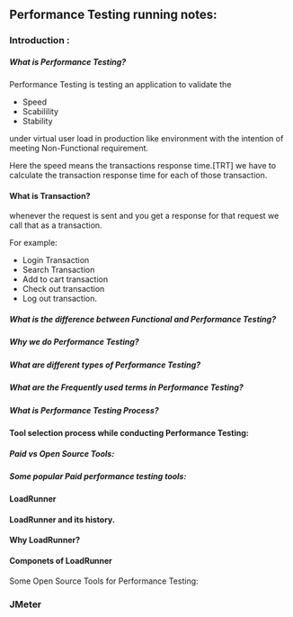 ## Performance Testing running notes:

### Introduction : 
##### What is Performance Testing?
Performance Testing is testing an application to validate the 
- Speed
- Scabilility
- Stability

under virtual user load in production like environment with the intention of meeting Non-Functional requirement.

Here the speed means the transactions response time.[TRT] we have to calculate the transaction response time for each of those transaction.

#### What is Transaction?
whenever the request is sent and you get a response for that request we call that as a transaction.

For example: 

- Login Transaction
- Search Transaction 
- Add to cart transaction
- Check out transaction
- Log out transaction.




##### What is the difference between Functional and Performance Testing?

##### Why we do Performance Testing?

##### What are different types of Performance Testing?

##### What are the Frequently used terms in Performance Testing?

##### What is Performance Testing Process?

#### Tool selection process while conducting Performance Testing:

##### Paid vs Open Source Tools:

##### Some popular Paid performance testing tools:

#### LoadRunner 

#### LoadRunner and its history.

#### Why LoadRunner?

#### Componets of LoadRunner

Some Open Source Tools for Performance Testing:

### JMeter
